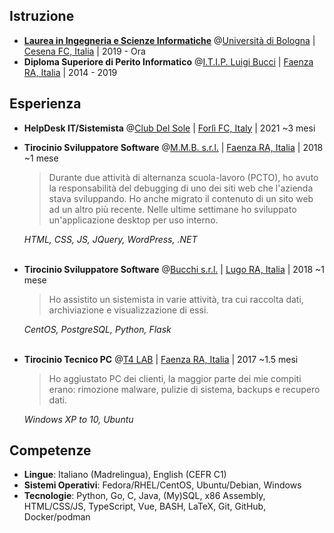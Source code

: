 ## Istruzione

* **[Laurea in Ingegneria e Scienze Informatiche](https://corsi.unibo.it/laurea/IngegneriaScienzeInformatiche)** @[Università di Bologna](https://www.unibo.it/it/) | [Cesena FC, Italia](https://www.openstreetmap.org/relation/42809) | 2019 - Ora
* **Diploma Superiore di Perito Informatico** @[I.T.I.P. Luigi Bucci](https://www.itipfaenza.edu.it/) | [Faenza RA, Italia](https://www.openstreetmap.org/relation/43004) | 2014 - 2019

## Esperienza

* **HelpDesk IT/Sistemista** @[Club Del Sole](https://www.clubdelsole.com/) | [Forlì FC, Italy](https://www.openstreetmap.org/relation/42907) | 2021 ~3 mesi

* **Tirocinio Sviluppatore Software** @[M.M.B. s.r.l.](https://www.mmbsoftware.it/) | [Faenza RA, Italia](https://www.openstreetmap.org/relation/43004) | 2018 ~1 mese

  > Durante due attività di alternanza scuola-lavoro (PCTO), ho avuto la responsabilità del debugging di uno dei siti web che l'azienda stava sviluppando.
  > Ho anche migrato il contenuto di un sito web ad un altro più recente.
  > Nelle ultime settimane ho sviluppato un'applicazione desktop per uso interno.

  _HTML, CSS, JS, JQuery, WordPress, .NET_<br><br>
* **Tirocinio Sviluppatore Software** @[Bucchi s.r.l.](http://www.bucchi.it/it/) | [Lugo RA, Italia](https://www.openstreetmap.org/relation/43140) | 2018 ~1 mese

  > Ho assistito un sistemista in varie attività, tra cui raccolta dati, archiviazione e visualizzazione di essi.

  _CentOS, PostgreSQL, Python, Flask_<br><br>
* **Tirocinio Tecnico PC** @[T4 LAB](https://www.t4lab.it/) | [Faenza RA, Italia](https://www.openstreetmap.org/relation/43004) | 2017 ~1.5 mesi

  > Ho aggiustato PC dei clienti, la maggior parte dei mie compiti erano: rimozione malware, pulizie di sistema, backups e recupero dati.

  _Windows XP to 10, Ubuntu_

## Competenze

* **Lingue**: Italiano (Madrelingua), English (CEFR C1)
* **Sistemi Operativi**: Fedora/RHEL/CentOS, Ubuntu/Debian, Windows
* **Tecnologie**: Python, Go, C, Java, (My)SQL, x86 Assembly, HTML/CSS/JS, TypeScript, Vue, BASH, LaTeX, Git, GitHub, Docker/podman
